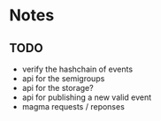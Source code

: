 # Notes

## TODO
- verify the hashchain of events
- api for the semigroups
- api for the storage?
- api for publishing a new valid event
- magma requests / reponses
